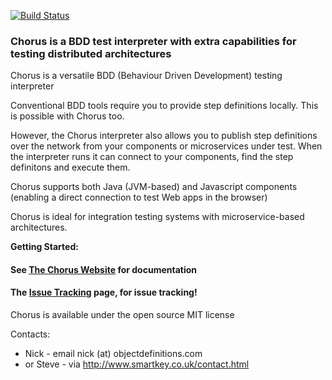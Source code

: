 [![Build Status](https://travis-ci.org/Chorus-bdd/Chorus.svg?branch=master)](https://travis-ci.org/Chorus-bdd/Chorus)

### Chorus is a BDD test interpreter with extra capabilities for testing distributed architectures

Chorus is a versatile BDD (Behaviour Driven Development) testing interpreter

Conventional BDD tools require you to provide step definitions locally. 
This is possible with Chorus too. 
 
However, the Chorus interpreter also allows you to publish step definitions over the network from your components or microservices under test.
When the interpreter runs it can connect to your components, find the step definitons and execute them.  

Chorus supports both Java (JVM-based) and Javascript components (enabling a direct connection to test Web apps in the browser)

Chorus is ideal for integration testing systems with microservice-based architectures. 

**Getting Started:**

#### See [The Chorus Website](https://chorus-bdd.github.io) for documentation
#### The [Issue Tracking](https://github.com/Chorus-bdd/Chorus/issues?state=open) page, for issue tracking!

Chorus is available under the open source MIT license

Contacts:  
 * Nick - email nick (at) objectdefinitions.com  
 * or Steve - via http://www.smartkey.co.uk/contact.html

